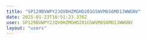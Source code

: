 ```yaml
---
title: "SP129BVWPY2JQV0HZMGHD201GSWVM6S6MD1JWWGNV"
date: 2025-01-23T10:51:23.376Z
user: SP129BVWPY2JQV0HZMGHD201GSWVM6S6MD1JWWGNV
layout: "users"
---
```

    
